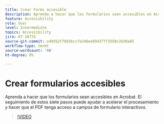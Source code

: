 ```yaml
---
title: Crear Forms accesible
description: Aprenda a hacer que los formularios sean accesibles en Acrobat
feature: Accessibility
role: User
level: Intermediate
topics: Accessibility
jira: KT-18733
source-git-commit: e49d52f7b83bccfe246ee69d377f3558c2b30a85
workflow-type: tm+mt
source-wordcount: '40'
ht-degree: 0%

---
```


# Crear formularios accesibles

Aprenda a hacer que los formularios sean accesibles en Acrobat. El seguimiento de estos siete pasos puede ayudar a acelerar el procesamiento y hacer que el PDF tenga acceso a campos de formulario interactivos.

>[!VIDEO](https://video.tv.adobe.com/v/3471615?quality=12&learn=on&hidetitle=true)